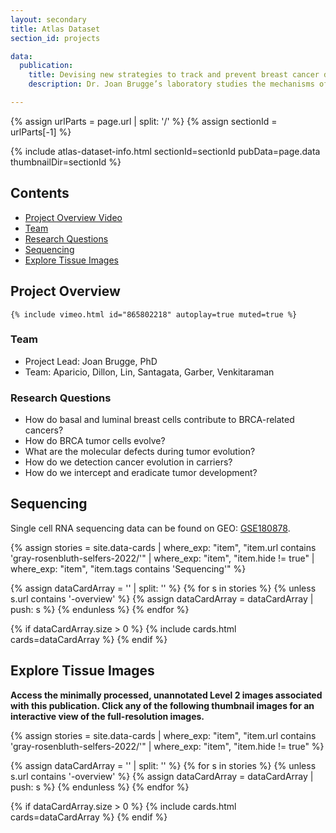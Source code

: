 ```yaml
---
layout: secondary
title: Atlas Dataset
section_id: projects

data:
  publication:
    title: Devising new strategies to track and prevent breast cancer development in BRCA mutation carriers
    description: Dr. Joan Brugge’s laboratory studies the mechanisms of cancer initiation, progression, and drug resistance in breast, ovarian and other BRCA-related cancers. Specifically, Brugge’s team investigates tumor heterogeneity, cell-cell interactions, tumor microenvironment, cancer metabolism, drug resistance, and cell signaling using wide collection of tools, including 3D/organoid cell cultures, genetically-engineered and transplantation-based animal models, single-cell analysis, metabolomics, high-throughput microscopy, and other advanced technologies.

---
```


{% assign urlParts = page.url | split: '/' %}
{% assign sectionId = urlParts[-1] %}

{% include atlas-dataset-info.html
    sectionId=sectionId
    pubData=page.data
    thumbnailDir=sectionId %}

## Contents
  * [Project Overview Video](#project-overview)
  * [Team](#team)
  * [Research Questions](#research-questions)
  * [Sequencing](#sequencing)
  * [Explore Tissue Images](#explore-tissue-images)

## Project Overview

    {% include vimeo.html id="865802218" autoplay=true muted=true %}

### Team
  - Project Lead: Joan Brugge, PhD
  - Team: Aparicio, Dillon, Lin, Santagata, Garber, Venkitaraman

### Research Questions
  - How do basal and luminal breast cells contribute to BRCA-related cancers?
  - How do BRCA tumor cells evolve?
  - What are the molecular defects during tumor evolution?
  - How do we detection cancer evolution in carriers?
  - How do we intercept and eradicate tumor development?

## Sequencing

Single cell RNA sequencing data can be found on GEO: [GSE180878](https://www.ncbi.nlm.nih.gov/geo/query/acc.cgi?acc=GSE180878).

{%
    assign stories = site.data-cards
    | where_exp: "item", "item.url contains 'gray-rosenbluth-selfers-2022/'"
    | where_exp: "item", "item.hide != true"
    | where_exp: "item", "item.tags contains 'Sequencing'"  %}

{% assign dataCardArray = '' | split: '' %}
{% for s in stories %}
  {% unless s.url contains '-overview' %}
    {% assign dataCardArray = dataCardArray | push: s %}
  {% endunless %}
{% endfor %}

{% if dataCardArray.size > 0 %}
  {% include cards.html cards=dataCardArray %}
{% endif %}

## Explore Tissue Images
**Access the minimally processed, unannotated Level 2 images associated with this publication. Click any of the following thumbnail images for an interactive view of the full-resolution images.**

{%
    assign stories = site.data-cards
    | where_exp: "item", "item.url contains 'gray-rosenbluth-selfers-2022/'"
    | where_exp: "item", "item.hide != true"
%}

{% assign dataCardArray = '' | split: '' %}
{% for s in stories %}
  {% unless s.url contains '-overview' %}
    {% assign dataCardArray = dataCardArray | push: s %}
  {% endunless %}
{% endfor %}

{% if dataCardArray.size > 0 %}
  {% include cards.html cards=dataCardArray %}
{% endif %}
